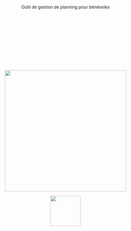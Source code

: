 <p align="center" style="margin-bottom:200">Outil de gestion de planning pour bénévoles</p>

<p align="center"><a href="https://laravel.com" target="_blank"><img src="https://raw.githubusercontent.com/laravel/art/master/logo-lockup/5%20SVG/2%20CMYK/1%20Full%20Color/laravel-logolockup-cmyk-red.svg" width="400"></a></p>

<p align="center"><a href="https://https://v2.vuejs.org" target="_blank"><img src="https://v2.vuejs.org/images/logo.svg" width="100"></a></p>
